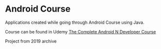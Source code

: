 # Android Course

Applications created while going through Android Course using Java.

Course can be found in Udemy [The Complete Android N Developer Course](https://www.udemy.com/course/complete-android-n-developer-course/)

Project from 2019 archive

